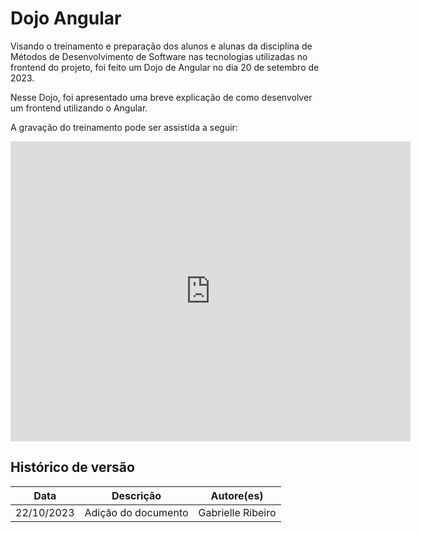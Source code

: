 # Dojo Angular

Visando o treinamento e preparação dos alunos e alunas da disciplina de Métodos de Desenvolvimento de Software nas tecnologias utilizadas no frontend do projeto, foi feito um Dojo de Angular no dia 20 de setembro de 2023.

Nesse Dojo, foi apresentado uma breve explicação de como desenvolver um frontend utilizando o Angular.

A gravação do treinamento pode ser assistida a seguir:

<iframe width="640" height="480" src="https://www.youtube.com/embed/hVNFkhu_1G4?si=ZL9BUnZH0NU_7ZX1" title="YouTube video player" frameborder="0" allow="accelerometer; autoplay; clipboard-write; encrypted-media; gyroscope; picture-in-picture; web-share" allowfullscreen></iframe>

## Histórico de versão

|**Data**|**Descrição**|**Autore(es)**|
|--------|-------------|--------------|
| 22/10/2023 | Adição do documento | Gabrielle Ribeiro |